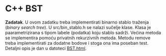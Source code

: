 # C++  BST

 
**Zadatak**. U ovom zadatku treba implementirati binarno stablo traženja (*binary search tree*).
U src/bin_stablo.h se nalazi sučelje klase. Klasa je paarametrizirana s tipom labele (podatka)
koju stablo sadrži. Većina metoda se implementira pomoću privatnih rekurzivnih metoda.  Metodu remove
treba implementirati za dodatne bodove i stoga ona ima poseban test. Detaljni opis je dan u datoteci 
[BST.html](./doc/BST.html).
